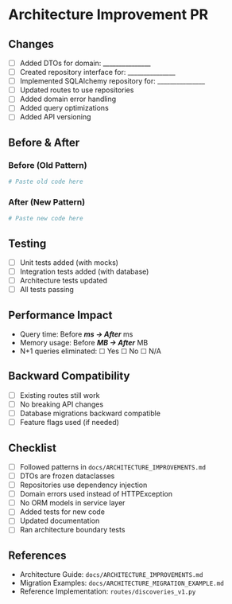 # Architecture Improvement PR

## Changes

<!-- Describe what architectural patterns you're implementing -->

- [ ] Added DTOs for domain: _______________
- [ ] Created repository interface for: _______________
- [ ] Implemented SQLAlchemy repository for: _______________
- [ ] Updated routes to use repositories
- [ ] Added domain error handling
- [ ] Added query optimizations
- [ ] Added API versioning

## Before & After

### Before (Old Pattern)

```python
# Paste old code here
```

### After (New Pattern)

```python
# Paste new code here
```

## Testing

- [ ] Unit tests added (with mocks)
- [ ] Integration tests added (with database)
- [ ] Architecture tests updated
- [ ] All tests passing

## Performance Impact

- Query time: Before ___ms → After___ ms
- Memory usage: Before ___MB → After___ MB
- N+1 queries eliminated: ☐ Yes ☐ No ☐ N/A

## Backward Compatibility

- [ ] Existing routes still work
- [ ] No breaking API changes
- [ ] Database migrations backward compatible
- [ ] Feature flags used (if needed)

## Checklist

- [ ] Followed patterns in `docs/ARCHITECTURE_IMPROVEMENTS.md`
- [ ] DTOs are frozen dataclasses
- [ ] Repositories use dependency injection
- [ ] Domain errors used instead of HTTPException
- [ ] No ORM models in service layer
- [ ] Added tests for new code
- [ ] Updated documentation
- [ ] Ran architecture boundary tests

## References

- Architecture Guide: `docs/ARCHITECTURE_IMPROVEMENTS.md`
- Migration Examples: `docs/ARCHITECTURE_MIGRATION_EXAMPLE.md`
- Reference Implementation: `routes/discoveries_v1.py`
